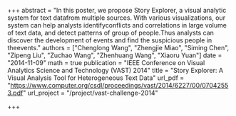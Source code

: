 +++
abstract = "In this poster, we propose Story Explorer, a visual analytic system for text datafrom multiple sources. With various visualizations, our system can help analysts identifyconflicts and correlations in large volume of text data, and detect patterns of group of people.Thus analysts can discover the development of events and find the suspicious people in theevents."
authors = ["Chenglong Wang", "Zhengjie Miao", "Siming Chen", "Zipeng Liu", "Zuchao Wang", "Zhenhuang Wang", "Xiaoru Yuan"]
date = "2014-11-09"
math = true
publication = "IEEE Conference on Visual Analytics Science and Technology (VAST) 2014"
title = "Story Explorer: A Visual Analysis Tool for Heterogeneous Text Data"
url_pdf = "https://www.computer.org/csdl/proceedings/vast/2014/6227/00/07042553.pdf"
url_project = "/project/vast-challenge-2014"

+++
